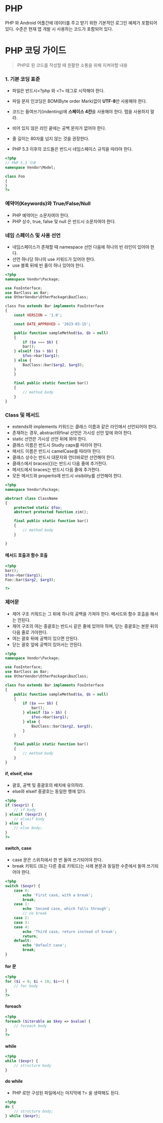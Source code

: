 # PHP
PHP 와 Android 어플간에 데이터를 주고 받기 위한 기본적인 로그인 예제가 포함되어 있다.
수준은 현재 앱 개발 시 사용하는 코드가 포함되어 있다.

# PHP 코딩 가이드

> PHP로 된 코드를 작성할 때 원활한 소통을 위해 지켜야할 내용


### 1. 기본 코딩 표준
- 파일은 반드시<?php 와 <?= 태그로 시작해야 한다. 
- 파일 문자 인코딩은 BOM(Byte order Mark)없이 **UTF-8**만 사용해야 한다. 
- 코드는 들여쓰기(indenting)에 **스페이스 4칸**을 사용해야 한다. 탭을 사용하지 말라. 
- 비어 있지 않은 라인 끝에는 공백 문자가 없어야 한다.
- 줄 길이는 80자를 넘지 않는 것을 권장한다. 

- PHP 5.3 이후의 코드들은 반드시 네임스페이스 규칙을 따라야 한다. 
```php
<?php
// PHP 5.3 이후
namespace Vendor\Model;

class Foo
{
}
?>
```

### 예약어(Keywords)와 True/False/Null
- PHP 예약어는 소문자여야 한다.
- PHP 상수, true, false 및 null 은 반드시 소문자여야 한다.

### 네임 스페이스 및 사용 선언
- 네임스페이스가 존재할 때 namespace 선언 다음에 하나의 빈 라인이 있어야 한다.
- 선언 하나당 하나의 use 키워드가 있어야 한다.
- use 블록 뒤에 빈 줄이 하나 있어야 한다.


```php
<?php
namespace Vendor\Package;​

use FooInterface;
use BarClass as Bar;
use OtherVendor\OtherPackage\BazClass;

​class Foo extends Bar implements FooInterface
{    
    const VERSION = '1.0';

    const DATE_APPROVED = '2023-03-15';

    public function sampleMethod($a, $b = null)
    {
        if ($a === $b) {
	    bar();
	} elseif ($a > $b) {
	    $foo->bar($arg1);
	} else {
	    BazClass::bar($arg2, $arg3);
	}    
    }​    
    
    final public static function bar()
    {        
        // method body    
    }
}
```

### Class 및 메서드
- extends와 implements 키워드는 클래스 이름과 같은 라인에서 선언되어야 한다.
- 존재하는 경우, abstract와final 선언은 가시성 선언 앞에 와야 한다.
- static 선언은 가시성 선언 뒤에 와야 한다.
- 클래스 이름은 반드시 Studly caps를 따라야 한다. 
- 매서드 이름은 반드시 camelCase를 따라야 한다.
- 클래스 상수는 반드시 대문자와 언더바로만 선언해야 한다.
- 클래스에서 braces({})는 반드시 다음 줄에 추가한다.
- 메서드에서 braces는 반드시 다음 줄에 추가한다.
- 모든 메서드와 propertis에 반드시 visibility를 선언해야 한다.

```php
<?php
namespace Vendor\Package;

abstract class ClassName
{
    protected static $foo;
    abstract protected function zim();

    final public static function bar()
    {
        // method body
    }

}
```

#### 메서드 호출과 함수 호출
```php
<?php
bar();
$foo->bar($arg1);
Foo::bar($arg2, $arg3);

?>
```

### 제어문
- 제어 구조 키워드는 그 뒤에 하나의 공백을 가져야 한다. 메서드와 함수 호출을 해서는 안된다.
- 제어 구조의 여는 중괄호는 반드시 같은 줄에 있어야 하며, 닫는 중괄호는 본문 뒤의 다음 줄로 가야한다.
- 여는 괄호 뒤에 공백이 있으면 안된다.
- 닫는 괄호 앞에 공백이 있어서는 안된다.

```php
<?php
namespace Vendor\Package;

use FooInterface;
use BarClass as Bar;
use OtherVendor\OtherPackage\BazClass;

class Foo extends Bar implements FooInterface
{
    public function sampleMethod($a, $b = null)
    {
        if ($a === $b) {
            bar();
        } elseif ($a > $b) {
            $foo->bar($arg1);
        } else {
            BazClass::bar($arg2, $arg3);
        }
    }

    final public static function bar()
    {
        // method body
    }
}
```

#### if, elseif, else
- 괄호, 공백 및 중괄호의 배치에 유의하라.
- else와 elseif 중괄호는 동일한 행에 있다.

```php
<?php
if ($expr1) {
    // if body
} elseif ($expr2) {
    // elseif body
} else {
    // else body;
}
?>
```

#### switch, case
- case 문은 스위치에서 한 번 들여 쓰기되어야 한다.
- break 키워드 (또는 다른 종료 키워드)는 사례 본문과 동일한 수준에서 들여 쓰기되어야 한다.

```php
<?php
switch ($expr) {
    case 0:
        echo 'First case, with a break';
        break;
    case 1:
        echo 'Second case, which falls through';
        // no break
    case 2:
    case 3:
    case 4:
        echo 'Third case, return instead of break';
        return;
    default:
        echo 'Default case';
        break;
}
```

#### for 문
```php
<?php
for ($i = 0; $i < 10; $i++) {
    // for body
}
?>
```

#### foreach
```php
<?php
foreach ($iterable as $key => $value) {
    // foreach body
}
?>
```

#### while
```php
<?php
while ($expr) {
    // structure body
}
```

#### do while
- PHP 로만 구성된 파일에서는 마지막에 ?> 을 생략해도 된다.

```php
<?php
do {
    // structure body;
} while ($expr);
```

